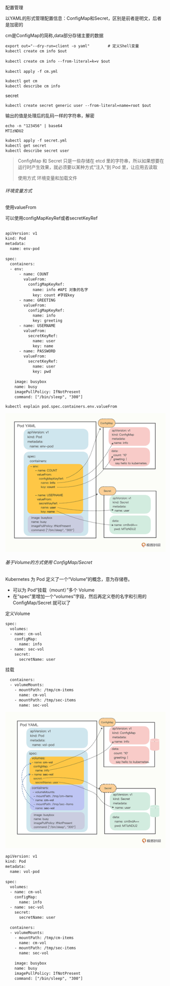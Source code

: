 配置管理

以YAML的形式管理配置信息：ConfigMap和Secret，区别是前者是明文，后者是加密的

cm是ConfigMap的简称,data部分存储主要的数据

```
export out="--dry-run=client -o yaml"        # 定义Shell变量
kubectl create cm info $out

kubectl create cm info --from-literal=k=v $out

kubectl apply -f cm.yml
```



```
kubectl get cm
kubectl describe cm info
```

secret

```
kubectl create secret generic user --from-literal=name=root $out
```

输出的值是处理后的乱码一样的字符串，解密

```
echo -n "123456" | base64
MTIzNDU2
```

```
kubectl apply -f secret.yml
kubectl get secret
kubectl describe secret user
```



> ConfigMap 和 Secret 只是一些存储在 etcd 里的字符串，所以如果想要在运行时产生效果，就必须要以某种方式“注入”到 Pod 里，让应用去读取
>
> 使用方式 环境变量和加载文件

###### 环境变量方式

使用valueFrom

可以使用configMapKeyRef或者secretKeyRef

```

apiVersion: v1
kind: Pod
metadata:
  name: env-pod

spec:
  containers:
  - env:
      - name: COUNT
        valueFrom:
          configMapKeyRef:
            name: info #API 对象的名字
            key: count #字段key
      - name: GREETING
        valueFrom:
          configMapKeyRef:
            name: info
            key: greeting
      - name: USERNAME
        valueFrom:
          secretKeyRef:
            name: user
            key: name
      - name: PASSWORD
        valueFrom:
          secretKeyRef:
            name: user
            key: pwd

    image: busybox
    name: busy
    imagePullPolicy: IfNotPresent
    command: ["/bin/sleep", "300"]
```

```
kubectl explain pod.spec.containers.env.valueFrom
```

![img](14配置文件.assets/0663d692b33c1dee5b08e486d271b69d.jpg)

###### 基于Volume的方式使用 ConfigMap/Secret

Kubernetes 为 Pod 定义了一个“Volume”的概念，意为存储卷。

- 可以为 Pod“挂载（mount）”多个 Volume
- 在“spec”里增加一个“volumes”字段，然后再定义卷的名字和引用的 ConfigMap/Secret 就可以了



定义Volume

```
spec:
  volumes:
  - name: cm-vol
    configMap:
      name: info
  - name: sec-vol
    secret:
      secretName: user
```

挂载

```
  containers:
  - volumeMounts:
    - mountPath: /tmp/cm-items
      name: cm-vol
    - mountPath: /tmp/sec-items
      name: sec-vol
```

![img](14配置文件.assets/9d3258da1f40554ae88212db2b4yybyy.jpg)

```
apiVersion: v1
kind: Pod
metadata:
  name: vol-pod

spec:
  volumes:
  - name: cm-vol
    configMap:
      name: info
  - name: sec-vol
    secret:
      secretName: user

  containers:
  - volumeMounts:
    - mountPath: /tmp/cm-items
      name: cm-vol
    - mountPath: /tmp/sec-items
      name: sec-vol

    image: busybox
    name: busy
    imagePullPolicy: IfNotPresent
    command: ["/bin/sleep", "300"]
```

